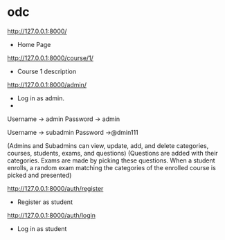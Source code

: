 # odc
http://127.0.0.1:8000/
- Home Page

http://127.0.0.1:8000/course/1/
- Course 1 description

http://127.0.0.1:8000/admin/
- Log in as admin. 
- 
Username -> admin Password -> admin

Username -> subadmin Password ->@dmin111

(Admins and Subadmins can view, update, add, and delete categories, courses, students, exams, and questions)
(Questions are added with their categories. Exams are made by picking these questions. When a student enrolls, a random exam matching the categories of the enrolled course is picked and presented)

http://127.0.0.1:8000/auth/register
- Register as student

http://127.0.0.1:8000/auth/login
- Log in as student
